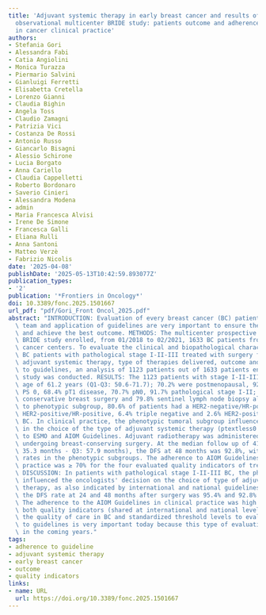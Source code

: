 ```yaml
---
title: 'Adjuvant systemic therapy in early breast cancer and results of a prospective
  observational multicenter BRIDE study: patients outcome and adherence to guidelines
  in cancer clinical practice'
authors:
- Stefania Gori
- Alessandra Fabi
- Catia Angiolini
- Monica Turazza
- Piermario Salvini
- Gianluigi Ferretti
- Elisabetta Cretella
- Lorenzo Gianni
- Claudia Bighin
- Angela Toss
- Claudio Zamagni
- Patrizia Vici
- Costanza De Rossi
- Antonio Russo
- Giancarlo Bisagni
- Alessio Schirone
- Lucia Borgato
- Anna Cariello
- Claudia Cappelletti
- Roberto Bordonaro
- Saverio Cinieri
- Alessandra Modena
- admin
- Maria Francesca Alvisi
- Irene De Simone
- Francesca Galli
- Eliana Rulli
- Anna Santoni
- Matteo Verzè
- Fabrizio Nicolis
date: '2025-04-08'
publishDate: '2025-05-13T10:42:59.893077Z'
publication_types:
- '2'
publication: '*Frontiers in Oncology*'
doi: 10.3389/fonc.2025.1501667
url_pdf: "pdf/Gori_Front Oncol_2025.pdf"
abstract: "INTRODUCTION: Evaluation of every breast cancer (BC) patient by multidisciplinary\
  \ team and application of guidelines are very important to ensure the best treatment\
  \ and achieve the best outcome. METHODS: The multicenter prospective observational\
  \ BRIDE study enrolled, from 01/2018 to 02/2021, 1633 BC patients from 19 Italian\
  \ cancer centers. To evaluate the clinical and biopathological characteristics of\
  \ BC patients with pathological stage I-II-III treated with surgery followed by\
  \ adjuvant systemic therapy, type of therapies delivered, outcome and adherence\
  \ to guidelines, an analysis of 1123 patients out of 1633 patients enrolled in BRIDE\
  \ study was conducted. RESULTS: The 1123 patients with stage I-II-III BC had a median\
  \ age of 61.2 years (Q1-Q3: 50.6-71.7); 70.2% were postmenopausal, 92.1% had ECOG\
  \ PS 0, 68.4% pT1 disease, 70.7% pN0, 91.7% pathological stage I-II; 68.9% underwent\
  \ conservative breast surgery and 79.8% sentinel lymph node biopsy alone. According\
  \ to phenotypic subgroup, 80.6% of patients had a HER2-negative/HR-positive, 10.4%\
  \ HER2-positive/HR-positive, 6.4% triple negative and 2.6% HER2-positive/HR-negative\
  \ BC. In clinical practice, the phenotypic tumoral subgroup influenced oncologists\
  \ in the choice of the type of adjuvant systemic therapy (ptextless0.0001) according\
  \ to ESMO and AIOM Guidelines. Adjuvant radiotherapy was administered to 85.5% patients\
  \ undergoing breast-conserving surgery. At the median follow up of 41.4 months (Q1:\
  \ 35.3 months - Q3: 57.9 months), the DFS at 48 months was 92.8%, with different\
  \ rates in the phenotypic subgroups. The adherence to AIOM Guidelines in clinical\
  \ practice was ≥ 70% for the four evaluated quality indicators of treatment process.\
  \ DISCUSSION: In patients with pathological stage I-II-III BC, the phenotypic subgroup\
  \ influenced the oncologists' decision on the choice of type of adjuvant systemic\
  \ therapy, as also indicated by international and national guidelines. In our patients,\
  \ the DFS rate at 24 and 48 months after surgery was 95.4% and 92.8% respectively.\
  \ The adherence to the AIOM Guidelines in clinical practice was high but having\
  \ both quality indicators (shared at international and national level) to evaluate\
  \ the quality of care in BC and standardized threshold levels to evaluate adherence\
  \ to guidelines is very important today because this type of evaluation will increase\
  \ in the coming years."
tags:
- adherence to guideline
- adjuvant systemic therapy
- early breast cancer
- outcome
- quality indicators
links:
- name: URL
  url: https://doi.org/10.3389/fonc.2025.1501667
---
```

